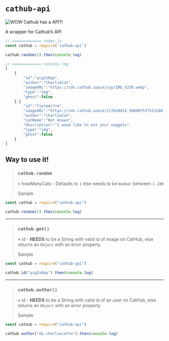 # `cathub-api`

![WOW Cathub has a API?!](https://res.craft.do/user/full/c5a06d16-e546-e9e6-71fb-facd27438315/doc/A6558D3B-01CB-4901-9706-03802E54CBA6/AAB0EACA-DD03-4E95-8F85-370769DF0D04_2/AtHuEGfv07xyWuZYRD3nU5pRJixAqcDh01uLBTH4db4z/IMG_6588.png)

A wrapper for Cathub’s API

```javascript
// ============= index.js
const cathub = require(`cathub-api`)

cathub.random(2).then(console.log)

// ============= console.log
[
	{
		"id":"ycg2x0qa",
		"author":"CharlieCat",
		"imageURL":"https://cdn.cathub.space/cyp/IMG_5258.webp",
		"type":"img",
		"ghost":false
	},{
		"id":"llelm4c7rm",
		"imageURL":"https://cdn.cathub.space/117620014_306007537513180_3043951134926672532_n.webp",
		"author":"CharlieCat",
		"catName":"Not known",
		"description":"I woud like to eat your nuggets",
		"type":"img",
		"ghost":false
	}
]
```

## Way to use it!

> ### `cathub.random`
>
> • howManyCats - Defaults to `1` else needs to be `Number` between `1-100`
>
> Sample
```javascript
const cathub = require("cathub-api")

cathub.random(2).then(console.log)
```

---

> ### `cathub.get()`
> 
> • id - **NEEDS** to be a String with valid id of image on CatHub, else returns an `Object` with an error property
> 
> Sample
```javascript
const cathub = require("cathub-api")

cathub.id("ycg2x0qa").then(console.log)
```

---

> ### `cathub.author()`
> 
> • id  - **NEEDS** to be a String with valid id of an user on CatHub, else returns an `Object` with an error property
> 
> Sample
```javascript
const cathub = require("cathub-api")

cathub.author("da.charliecatto").then(console.log)
```
